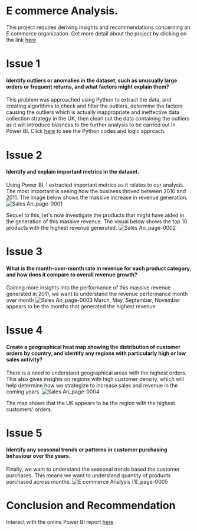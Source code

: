 # E commerce Analysis.
This project requires deriving insights and recommendations concerning an E commerce organization. Get more detail about the project by clicking on the link [here](https://twitter.com/omoalhajaabiola/status/1770801858530914496?t=qFd2T4z57d6A3K_Mg7ibBg&s=08)

# Issue 1 
#### Identify outliers or anomalies in the dataset, such as unusually large orders or frequent returns, and what factors might explain them?
This problem was approached using Python to extract the data, and creating algorithms to check and filter the outliers, determine the factors causing the outliers which is actually inappropriate and ineffective data collection strategy in the UK, then clean out the data containing the outliers as it will introduce biasness to the further analysis to be carried out in Power BI. 
Click [here](https://github.com/victorsomadina/E-commerce-Analysis/blob/main/E-commerce%20Analysis.ipynb) to see the Python codes and logic approach. 

# Issue 2
#### Identify and explain important metrics in the dataset.
Using Power BI, I extracted important metrics as it relates to our analysis. The most important is seeing how the business thrived between 2010 and 2011. The image below shows the massive increase in revenue generation. 
![Sales An_page-0001](https://github.com/victorsomadina/E-commerce-Analysis/assets/103338741/d2f758a8-e8ca-406c-bbe7-bc15131c11ba)

Sequel to this, let's now investigate the products that might have aided in the generation of this massive revenue. The visual below shows the top 10 products with the highest revenue generated.
![Sales An_page-0002](https://github.com/victorsomadina/E-commerce-Analysis/assets/103338741/f21804cf-853f-467d-8a02-7e8cf35e9c6d)

# Issue 3
#### What is the month-over-month rate in revenue for each product category, and how does it compare to overall revenue growth?
Gaining more insights into the performance of this massive revenue generated in 2011, we want to understand the revenue performance month over month 
![Sales An_page-0003](https://github.com/victorsomadina/E-commerce-Analysis/assets/103338741/b9221252-53aa-4157-a1a3-e1fd896f1754)
March, May, September, November appears to be the months that generated the highest revenue 

# Issue 4 
#### Create a geographical heat map showing the distribution of customer orders by country, and identify any regions with particularly high or low sales activity?
There is a need to understand geographical areas with the highest orders. This also gives insights on regions with high customer density, which will help determine how we strategize to increase sales and revenue in the coming years. 
![Sales An_page-0004](https://github.com/victorsomadina/E-commerce-Analysis/assets/103338741/afbc9328-0eb2-4b4e-acad-896cdd5be858)

The map shows that the UK appears to be the region with the highest customers' orders. 

# Issue 5
#### Identify any seasonal trends or patterns in customer purchasing behaviour over the years.
Finally, we want to understand the seasonal trends based the customer purchases. This means we want to understand quantity of products purchased across months. 
![E commerce Analysis (1)_page-0005](https://github.com/victorsomadina/E-commerce-Analysis/assets/103338741/bcb3d064-a93c-46be-ae1f-b5ffd17036bf)

# Conclusion and Recommendation
Interact with the online Power BI report [here](https://app.powerbi.com/links/ZGo9DXet5Q?ctid=39c68ff1-a810-4cda-ab2f-5218156b5f4d&pbi_source=linkShare&bookmarkGuid=93d3cb12-7e25-4112-a2dd-e1ad93a2e109)


